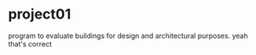 # project01
program to evaluate buildings for design and architectural purposes.
yeah that's correct
